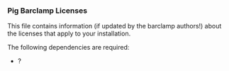### Pig Barclamp Licenses

This file contains information (if updated by the barclamp authors!) about the licenses that apply to your installation.

The following dependencies are required:

* ?



